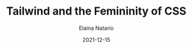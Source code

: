 ---
title: Tailwind and the Femininity of CSS
author: Elaina Natario
date: "2021-12-15"
url: https://thoughtbot.com/blog/tailwind-and-the-femininity-of-css
---